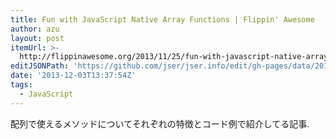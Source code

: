 ```yaml
---
title: Fun with JavaScript Native Array Functions | Flippin' Awesome
author: azu
layout: post
itemUrl: >-
  http://flippinawesome.org/2013/11/25/fun-with-javascript-native-array-functions/
editJSONPath: 'https://github.com/jser/jser.info/edit/gh-pages/data/2013/12/index.json'
date: '2013-12-03T13:37:54Z'
tags:
  - JavaScript
---
```

配列で使えるメソッドについてそれぞれの特徴とコード例で紹介してる記事.
